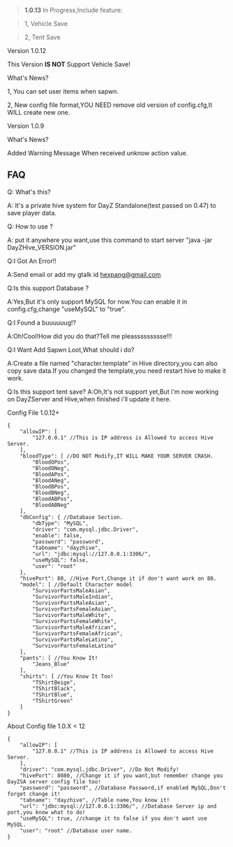 > **1.0.13** In Progress,Include feature:

> 1, Vehicle Save

> 2, Tent Save

Version 1.0.12 

This Version **IS NOT** Support Vehicle Save!

What's News?

1, You can set user items when sapwn.

2, New config file format,YOU NEED remove old version of config.cfg,It WILL create new one. 


Version 1.0.9 

What's News? 

Added Warning Message When received unknow action value.

## FAQ

Q: What's this?

A: It's a private hive system for DayZ Standalone(test passed on 0.47) to save player data.

Q: How to use ?

A: put it anywhere you want,use this command to start server "java -jar DayZHive_VERSION.jar"

Q:I Got An Error!!

A:Send email or add my gtalk id hexpang@gmail.com

Q:Is this support Database ?

A:Yes,But it's only support MySQL for now.You can enable it in config.cfg,change "useMySQL" to "true".

Q:I Found a buuuuuug!?

A:Oh!Cool!How did you do that?Tell me pleassssssssse!!!

Q:I Want Add Sapwn Loot,What should i do?
 
A:Create a file named "character.template" in Hive directory,you can also copy save data.If you changed the template,you need restart hive to make it work.

Q:Is this support tent save?
A:Oh,It's not support yet,But i'm now working on DayZServer and Hive,when finished i'll update it here. 

 Config File 1.0.12+
```
{
    "allowIP": [
        "127.0.0.1" //This is IP address is Allowed to access Hive Server.
    ],
    "bloodType": [ //DO NOT Modify,IT WILL MAKE YOUR SERVER CRASH.
        "BloodOPos",
        "BloodONeg",
        "BloodAPos",
        "BloodANeg",
        "BloodBPos",
        "BloodBNeg",
        "BloodABPos",
        "BloodABNeg"
    ],
    "dbConfig": { //Database Section.
        "dbType": "MySQL",
        "driver": "com.mysql.jdbc.Driver",
        "enable": false,
        "password": "password",
        "tabname": "dayzhive",
        "url": "jdbc:mysql://127.0.0.1:3306/",
        "useMySQL": false,
        "user": "root"
    },
    "hivePort": 80, //Hive Port,Change it if don't want work on 80.
    "model": [ //Default Character model
        "SurvivorPartsMaleAsian",
        "SurvivorPartsMaleIndian",
        "SurvivorPartsMaleAsian",
        "SurvivorPartsFemaleAsian",
        "SurvivorPartsMaleWhite",
        "SurvivorPartsFemaleWhite",
        "SurvivorPartsMaleAfrican",
        "SurvivorPartsFemaleAfrican",
        "SurvivorPartsMaleLatino",
        "SurvivorPartsFemaleLatino"
    ],
    "pants": [ //You Know It!
        "Jeans_Blue"
    ],
    "shirts": [ //You Know It Too!
        "TShirtBeige",
        "TShirtBlack",
        "TShirtBlue",
        "TShirtGreen"
    ]
}
```

 About Config file 1.0.X < 12
 
```
{
    "allowIP": [
        "127.0.0.1" //This is IP address is Allowed to access Hive Server.
    ],
    "driver": "com.mysql.jdbc.Driver", //Do Not Modify!
    "hivePort": 8080, //Change it if you want,but remember change you DayZSA server config file too!
    "password": "password", //Database Password,if enabled MySQL,Don't forget change it!
    "tabname": "dayzhive", //Table name,You know it!
    "url": "jdbc:mysql://127.0.0.1:3306/", //Database Server ip and port,you know what to do!
    "useMySQL": true, //change it to false if you don't want use MySQL.
    "user": "root" //Database user name.
}
```
